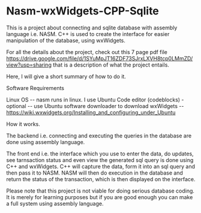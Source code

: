 # Nasm-wxWidgets-CPP-Sqlite
This is a project about connecting and sqlite database with assembly language i.e. NASM. C++ is used to create the interface for easier manipulation of the database, using  wxWidgets. 

For all the details about the project, check out this 7 page pdf file https://drive.google.com/file/d/1SYuMpJT16ZDF73SJrxLXVH8tcp0LMmZD/view?usp=sharing that is a description of what the project entails.

Here, I will give a short summary of how to do it.

Software Requirements

Linux OS -- nasm runs in linux. I use Ubuntu
Code editor (codeblocks) -optional  -- use Ubuntu software downloader to download
wxWidgets -- https://wiki.wxwidgets.org/Installing_and_configuring_under_Ubuntu

How it works.

The backend i.e. connecting and executing the queries in the database are done using assembly language. 

The front end i.e. the interface which you use to enter the data, do updates, see tarnsaction status and even view the generated sql query is done using C++ and wxWidgets. C++ will capture the data, form it into an sql query and then pass it to NASM. NASM will then do execution in the database and return the status of the transaction, which is then displayed on the interface.

Please note that this project is not viable for doing serious database coding. It is merely for learning purposes but if you are good enough you can make a full system using assembly language. 
